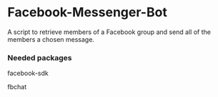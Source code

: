 # Facebook-Messenger-Bot
A script to retrieve members of a Facebook group and send all of the members a chosen message.

### Needed packages
facebook-sdk

fbchat
